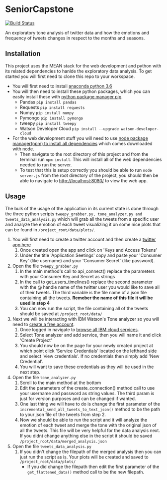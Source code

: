 # SeniorCapstone

[![Build Status](https://travis-ci.org/patrickbeekman/SeniorCapstone.svg?branch=master)](https://travis-ci.org/patrickbeekman/SeniorCapstone)

An exploratory tone analysis of twitter data and how the emotions and frequency of tweets changes in respect to the months and seasons. 


## Installation

This project uses the MEAN stack for the web development and python with its related dependencies to hanlde the exploratory data analysis. To get started you will first need to clone this repo to your workspace.
* You will first need to install [anaconda python 3.6](https://conda.io/docs/user-guide/install/index.html)
* You will then need to install these python packages, which you can easily install these with [python package manager pip](https://pip.pypa.io/en/stable/installing/).
  * Pandas ```pip install pandas```
  * Requests ```pip install requests```
  * Numpy ```pip install numpy```
  * Pymongo ```pip install pymongo```
  * tweepy ```pip install tweepy```
  * Watson Developer Cloud ```pip install --upgrade watson-developer-cloud```
* For the web development stuff you will need to use [node package manager(npm) to install all dependencies](https://nodejs.org/en/) which comes downloaded with node.
  * Then navigate to the root directory of this project and from the terminal run ```npm install```. This will install all of the web dependencies needed to run the server.
  * To test that this is setup correctly you should be able to run ```node server.js``` from the root directory of the project, you should then be able to navigate to [http://localhost:8080/](http://localhost:8080/) to view the web app.
  
## Usage

The bulk of the usage of the application in its current state is done through the three python scripts ```tweepy_grabber.py, tone_analyzer.py and tweets_data_analysis.py``` which will grab all the tweets from a specific user and analyze the emotion of each tweet visualizing it on some nice plots that can be found in ```/project_root/data/plots/```.
1. You will first need to create a twitter account and then create a [twitter app here](https://apps.twitter.com/)
   1. Once created open the app and click on 'Keys and Access Tokens'
   2. Under the title 'Application Seetings' copy and paste your 'Consumer Key' (like username) and your 'Consumer Secret' (like password).
2. Open the file ```tweepy_grabber.py```
   1. In the main method's call to api_connect() replace the parameters with your Consumer Key and Secret as strings
   2. In the call to get_users_timelines() replace the second parameter with the @ handle name of the twitter user you would like to save all of their tweets. The third variable is the file name of a json file containing all the tweets. **Remeber the name of this file it will be used in step 4**
   3. You can now run the script, the file containing all of the tweets should be saved at ```/project_root/data/```
3. Next we will be interacting with IBM Watson's Tone analyzer so you will need to [create a free account](https://console.bluemix.net/registration/?target=%2Fdeveloper%2Fwatson%2Fcreate-project%3Fservices%3Dtone_analyzer%26hideTours%3Dtrue&cm_mmc%3DOSocial_Tumblr-_-Watson%2BCore_Watson%2BCore%2B-%2BPlatform-_-WW_WW-_-wdc-ref%26cm_mmc%3DOSocial_Tumblr-_-Watson%2BCore_Watson%2BCore%2B-%2BPlatform-_-WW_WW-_-wdc-ref%26cm_mmca1%3D000000OF%26cm_mmca2%3D10000409).
   1. Once logged in navigate to [browse all IBM cloud services](https://console.bluemix.net/developer/watson/services).
   2. Select Tone analyzer and add service, then you will name it and click 'Create Project'
   3. You should now be on the page for your newly created project at which point click 'Service Credentials' located on the lefthand side and select 'view credentials'. If no credentials then simply add 'New Credential'.
   4. You will want to save these credentials as they will be used in the next step.
4. Open the file ```tone_analyzer.py```
   1. Scroll to the main method at the bottom
   2. Edit the parameters of the create_connection() method call to use your username and password as string values. The third param is just for version purposes and can be changed if wanted.
   3. One last thing we will have to do is change the first parameter of the ```incremental_send_all_tweets_to_text_json()``` method to be the path to your json file of the tweets from step 2.
   4. Now we should be able to run the script and it will analyze the emotion of each tweet and merge the tone with the original json of all the tweets. This file will be very helpful for the data analysis next. If you didnt change anything else in the script it should be saved ```/project_root/data/merged_analysis.json```
5. Open the file ```tweets_data_analysis.py```
   1. If you didn't change the filepath of the merged analysis then you can just run the script as is. Your plots will be created and saved to ```/project_root/data/plots/```
      * If you did change the filepath then edit the first parameter of the ```get_flattened_data()``` method call to be the new filepath.
